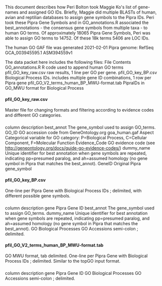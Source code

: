 This document describes how Peri Bolton took Maggie Ko's list of gene-names and assigned GO IDs.
Briefly, Maggie did multiple BLASTs of human, avian and reptilian databases to assign gene symbols to the Pipra IDs.
Peri took these Pipra Gene Symbols and in GO_annotations.R associated the best_annotations - the consensus gene symbols from multiple taxa - to human GO terms.
Of approximately 18065 Pipra Gene Symbols, Peri was able to assign GO terms to 14752. Of these 18k terms 5406 are LOC IDs. 

The human GO GAF file was generated 2021-02-01
Pipra genome: RefSeq GCA_003945595.1 ASM394559v1


The data packet here includes the following files:
File	Contents
GO_annotations.R	R code used to append human GO terms
pfil_GO_key_raw.csv	raw results, 1 line per GO per gene.
pfil_GO_key_BP.csv	Biological Process IDs. includes multiple gene ID combinations, 1 row per Pipra gene
pfil_GO_V2_terms_human_BP_MWU-format.tab PipraIDs in GO_MWU format for Biological Process

#### pfil_GO_key_raw.csv
Master file for changing formats and filtering according to evidence codes and different GO categories.
###
column	description
best_annot	The gene_symbol used to assign GO_terms.
GO_ID	GO accession code from GeneOntology.org goa_human.gaf
Aspect	Categorical variable for GO category: P=Biological Process, C=Cellular Component, F=Molecular Function
Evidence_Code	GO evidence code (see http://geneontology.org/docs/guide-go-evidence-codes/)
dummy_name	Unique identifier for best annotation when gene symbols are repeated, indicating pp=presumed paralog, and ah=assumed homology (no gene symbol in Pipra that matches the best_annot).
GeneID	Original Pipra gene_symbol



#### pfil_GO_key_BP.csv ####
One-line per Pipra Gene with Biological Process IDs ; delimited, with different possible gene symbols.
###
column	description 
gene	Pipra Gene ID
best_annot The gene_symbol used to assign GO_terms.
dummy_name	Unique identifier for best annotation when gene symbols are repeated, indicating pp=presumed paralog, and ah=assumed homology (no gene symbol in Pipra that matches the best_annot).
GO	Biological Processes GO Accessions semi-colon ; delimited.


#### pfil_GO_V2_terms_human_BP_MWU-format.tab ####
GO MWU format, tab delimited. One-line per Pipra Gene with Biological Process IDs ; delimited. 
Similar to the topGO input format.
###
column	description 
gene	Pipra Gene ID
GO	Biological Processes GO Accessions semi-colon ; delimited.





